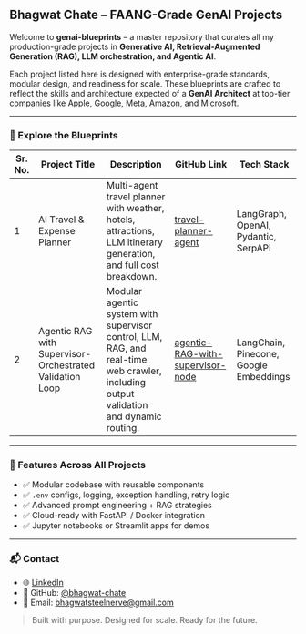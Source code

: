 ## Bhagwat Chate – FAANG-Grade GenAI Projects

Welcome to **genai-blueprints** – a master repository that curates all my production-grade projects in **Generative AI, Retrieval-Augmented Generation (RAG), LLM orchestration, and Agentic AI**.

Each project listed here is designed with enterprise-grade standards, modular design, and readiness for scale. These blueprints are crafted to reflect the skills and architecture expected of a **GenAI Architect** at top-tier companies like Apple, Google, Meta, Amazon, and Microsoft.

---

### 🔗 Explore the Blueprints

| Sr. No. | Project Title                                     | Description                                                                                                         | GitHub Link                                                                 | Tech Stack                                  |
|---------|---------------------------------------------------|---------------------------------------------------------------------------------------------------------------------|------------------------------------------------------------------------------|---------------------------------------------|
| 1       | AI Travel & Expense Planner                       | Multi-agent travel planner with weather, hotels, attractions, LLM itinerary generation, and full cost breakdown.   | [travel-planner-agent](https://github.com/bhagwat-chate/travel-planner-agent) | LangGraph, OpenAI, Pydantic, SerpAPI        |
| 2       | Agentic RAG with Supervisor-Orchestrated Validation Loop | Modular agentic system with supervisor control, LLM, RAG, and real-time web crawler, including output validation and dynamic routing. | [agentic-RAG-with-supervisor-node](https://github.com/bhagwat-chate/agentic-RAG-with-supervisor-node) | LangChain, Pinecone, Google Embeddings      |

---

### 🧩 Features Across All Projects

- ✅ Modular codebase with reusable components  
- ✅ `.env` configs, logging, exception handling, retry logic  
- ✅ Advanced prompt engineering + RAG strategies  
- ✅ Cloud-ready with FastAPI / Docker integration  
- ✅ Jupyter notebooks or Streamlit apps for demos  

---

### 📬 Contact

- 🌐 [LinkedIn](https://www.linkedin.com/in/aimlbhagwatchate/)  
- 🧰 GitHub: [@bhagwat-chate](https://github.com/bhagwat-chate)  
- 📧 Email: bhagwatsteelnerve@gmail.com

> Built with purpose. Designed for scale. Ready for the future.
